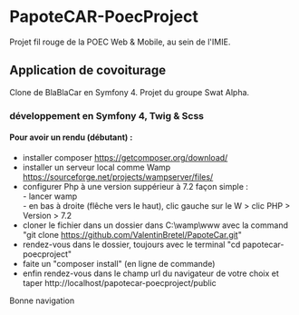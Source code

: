 # PapoteCAR-PoecProject
Projet fil rouge de la POEC Web & Mobile, au sein de l'IMIE.

## Application de covoiturage
Clone de BlaBlaCar en Symfony 4. Projet du groupe Swat Alpha.

### développement en Symfony 4, Twig & Scss

#### Pour avoir un rendu (débutant) :

* installer composer https://getcomposer.org/download/
* installer un serveur local comme Wamp https://sourceforge.net/projects/wampserver/files/
* configurer Php à une version suppérieur à 7.2
    façon simple : 
        <br>- lancer wamp<br>
        - en bas à droite (flêche vers le haut), clic gauche sur le W > clic PHP > Version > 7.2
* cloner le fichier dans un dossier dans C:\wamp\www avec la command "git clone https://github.com/ValentinBretel/PapoteCar.git"
* rendez-vous dans le dossier, toujours avec le terminal "cd papotecar-poecproject"
* faite un "composer install" (en ligne de commande)
* enfin rendez-vous dans le champ url du navigateur de votre choix et taper http://localhost/papotecar-poecproject/public

Bonne navigation
